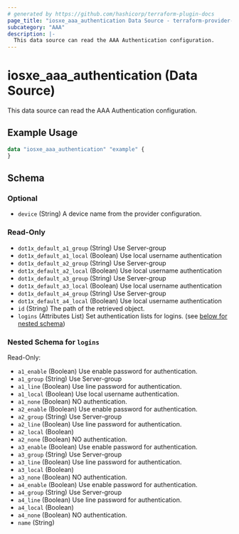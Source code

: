 ```yaml
---
# generated by https://github.com/hashicorp/terraform-plugin-docs
page_title: "iosxe_aaa_authentication Data Source - terraform-provider-iosxe"
subcategory: "AAA"
description: |-
  This data source can read the AAA Authentication configuration.
---
```


# iosxe_aaa_authentication (Data Source)

This data source can read the AAA Authentication configuration.

## Example Usage

```terraform
data "iosxe_aaa_authentication" "example" {
}
```

<!-- schema generated by tfplugindocs -->
## Schema

### Optional

- `device` (String) A device name from the provider configuration.

### Read-Only

- `dot1x_default_a1_group` (String) Use Server-group
- `dot1x_default_a1_local` (Boolean) Use local username authentication
- `dot1x_default_a2_group` (String) Use Server-group
- `dot1x_default_a2_local` (Boolean) Use local username authentication
- `dot1x_default_a3_group` (String) Use Server-group
- `dot1x_default_a3_local` (Boolean) Use local username authentication
- `dot1x_default_a4_group` (String) Use Server-group
- `dot1x_default_a4_local` (Boolean) Use local username authentication
- `id` (String) The path of the retrieved object.
- `logins` (Attributes List) Set authentication lists for logins. (see [below for nested schema](#nestedatt--logins))

<a id="nestedatt--logins"></a>
### Nested Schema for `logins`

Read-Only:

- `a1_enable` (Boolean) Use enable password for authentication.
- `a1_group` (String) Use Server-group
- `a1_line` (Boolean) Use line password for authentication.
- `a1_local` (Boolean) Use local username authentication.
- `a1_none` (Boolean) NO authentication.
- `a2_enable` (Boolean) Use enable password for authentication.
- `a2_group` (String) Use Server-group
- `a2_line` (Boolean) Use line password for authentication.
- `a2_local` (Boolean)
- `a2_none` (Boolean) NO authentication.
- `a3_enable` (Boolean) Use enable password for authentication.
- `a3_group` (String) Use Server-group
- `a3_line` (Boolean) Use line password for authentication.
- `a3_local` (Boolean)
- `a3_none` (Boolean) NO authentication.
- `a4_enable` (Boolean) Use enable password for authentication.
- `a4_group` (String) Use Server-group
- `a4_line` (Boolean) Use line password for authentication.
- `a4_local` (Boolean)
- `a4_none` (Boolean) NO authentication.
- `name` (String)
